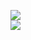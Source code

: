 [![](https://img.shields.io/badge/Made%20With-Github%20Spray-lightgrey.svg?style=for-the-badge&logo=github)](https://github.com/Annihil/github-spray#16583)  
[![](https://i.imgur.com/2DrTn0Z.gif)](https://github.com/Annihil/github-spray)